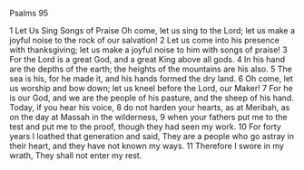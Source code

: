 Psalms 95

1	Let Us Sing Songs of Praise Oh come, let us sing to the Lord; let us make a joyful noise to the rock of our salvation!
2	Let us come into his presence with thanksgiving; let us make a joyful noise to him with songs of praise!
3	For the Lord is a great God, and a great King above all gods.
4	In his hand are the depths of the earth; the heights of the mountains are his also.
5	The sea is his, for he made it, and his hands formed the dry land.
6	Oh come, let us worship and bow down; let us kneel before the Lord, our Maker!
7	For he is our God, and we are the people of his pasture, and the sheep of his hand. Today, if you hear his voice,
8	do not harden your hearts, as at Meribah, as on the day at Massah in the wilderness,
9	when your fathers put me to the test and put me to the proof, though they had seen my work.
10	For forty years I loathed that generation and said, They are a people who go astray in their heart, and they have not known my ways.
11	Therefore I swore in my wrath, They shall not enter my rest.

